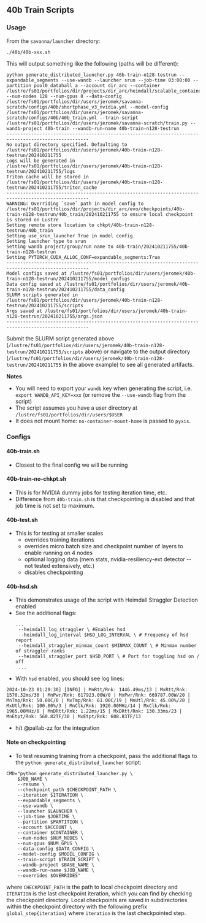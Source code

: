 ## 40b Train Scripts


### Usage

From the `savanna/launcher` directory:
```
./40b/40b-xxx.sh
```

This will output something like the following (paths will be different):
```
python generate_distributed_launcher.py 40b-train-n128-testrun --expandable_segments --use-wandb --launcher srun --job-time 03:00:00 --partition pool0_datahall_a --account dir_arc --container /lustre/fs01/portfolios/dir/projects/dir_arc/heimdall/scalable_container_images/nvidia_evo2_efa_latest.sqsh --num-nodes 128 --num-gpus 8 --data-config /lustre/fs01/portfolios/dir/users/jeromek/savanna-scratch/configs/40b/shortphase_v3_nvidia.yml --model-config /lustre/fs01/portfolios/dir/users/jeromek/savanna-scratch/configs/40b/40b_train.yml --train-script /lustre/fs01/portfolios/dir/users/jeromek/savanna-scratch/train.py --wandb-project 40b-train --wandb-run-name 40b-train-n128-testrun
----------------------------------------------------------------------------------------------------
No output directory specified. Defaulting to /lustre/fs01/portfolios/dir/users/jeromek/40b-train-n128-testrun/202410211755
Logs will be generated in /lustre/fs01/portfolios/dir/users/jeromek/40b-train-n128-testrun/202410211755/logs
Triton cache will be stored in /lustre/fs01/portfolios/dir/users/jeromek/40b-train-n128-testrun/202410211755/triton_cache
----------------------------------------------------------------------------------------------------
WARNING: Overriding `save` path in model config to /lustre/fs01/portfolios/dir/projects/dir_arc/evo/checkpoints/40b-train-n128-testrun/40b_train/202410211755 to ensure local checkpoint is stored on Lustre
Setting remote store location to chkpt/40b-train-n128-testrun/40b_train
Setting use_srun_launcher True in model config.
Setting launcher type to srun
Setting wandb project/group/run name to 40b-train/202410211755/40b-train-n128-testrun
Setting PYTORCH_CUDA_ALLOC_CONF=expandable_segments:True
----------------------------------------------------------------------------------------------------
Model configs saved at /lustre/fs01/portfolios/dir/users/jeromek/40b-train-n128-testrun/202410211755/model_configs
Data config saved at /lustre/fs01/portfolios/dir/users/jeromek/40b-train-n128-testrun/202410211755/data_config
SLURM scripts generated in /lustre/fs01/portfolios/dir/users/jeromek/40b-train-n128-testrun/202410211755/scripts
Args saved at /lustre/fs01/portfolios/dir/users/jeromek/40b-train-n128-testrun/202410211755/args.json
----------------------------------------------------------------------------------------------------
```

Submit the SLURM script generated above (`/lustre/fs01/portfolios/dir/users/jeromek/40b-train-n128-testrun/202410211755/scripts` above) or navigate to the output directory (`/lustre/fs01/portfolios/dir/users/jeromek/40b-train-n128-testrun/202410211755` in the above example) to see all generated artifacts.

**Notes**
- You will need to export your `wandb` key when generating the script, i.e. `export WANDB_API_KEY=xxx` (or remove the `--use-wandb` flag from the script)
- The script assumes you have a user directory at `/lustre/fs01/portfolios/dir/users/$USER`
- It does not mount home: `no-container-mount-home` is passed to `pyxis`.

### Configs

#### 40b-train.sh
- Closest to the final config we will be running

#### 40b-train-no-chkpt.sh
- This is for NVIDIA dummy jobs for testing iteration time, etc.
- Difference from `40b-train.sh` is that checkpointing is disabled and that job time is not set to maximum.

#### 40b-test.sh
- This is for testing at smaller scales
    - overrides training iterations
    - overrides micro batch size and checkpoint number of layers to enable running on 4 nodes
    - optional logging data (mem stats, nvidia-resiliency-ext detector -- not tested extensively, etc.)
    - disables checkpointing

#### 40b-hsd.sh
- This demonstrates usage of the script with Heimdall Straggler Detection enabled
- See the additional flags:
    ```
    ...
     --heimdall_log_straggler \ #Enables hsd
     --heimdall_log_interval $HSD_LOG_INTERVAL \ # Frequency of hsd report
     --heimdall_straggler_minmax_count $MINMAX_COUNT \ # Minmax number of straggler ranks
     --heimdall_straggler_port $HSD_PORT \ # Port for toggling hsd on / off
     ...
     ```
- With `hsd` enabled, you should see log lines:
```
2024-10-23 01:29:30] [INFO] | MnRtt/Rnk: 1446.49ms/13 | MxRtt/Rnk: 1570.32ms/30 | MnPwr/Rnk: 617923.00W/0 | MxPwr/Rnk: 669787.00W/20 | MnTmp/Rnk: 50.00C/0 | MxTmp/Rnk: 61.00C/19 | MnUtl/Rnk: 45.00%/20 | MxUtl/Rnk: 100.00%/3 | MnClk/Rnk: 1920.00MHz/14 | MxClk/Rnk: 1965.00MHz/0 | MnDRtt/Rnk: 1.22ms/15 | MxDRtt/Rnk: 130.33ms/23 | MnEtpt/Rnk: 560.82TF/30 | MxEtpt/Rnk: 608.83TF/13
```
- h/t @pallab-zz for the integration
    
#### Note on checkpointing
- To test resuming training from a checkpoint, pass the additional flags to the `python generate_distributed_launcher` script:
```
CMD="python generate_distributed_launcher.py \
    $JOB_NAME \
    --resume \
    --checkpoint_path $CHECKPOINT_PATH \
    --iteration $ITERATION \
    --expandable_segments \
    --use-wandb \
    --launcher $LAUNCHER \
    --job-time $JOBTIME \
    --partition $PARTITION \
    --account $ACCOUNT \
    --container $CONTAINER \
    --num-nodes $NUM_NODES \
    --num-gpus $NUM_GPUS \
    --data-config $DATA_CONFIG \
    --model-config $MODEL_CONFIG \
    --train-script $TRAIN_SCRIPT \
    --wandb-project $BASE_NAME \
    --wandb-run-name $JOB_NAME \
    --overrides $OVERRIDES"
```
where `CHECKPOINT_PATH` is the path to local checkpoint directory and `ITERATION` is the last checkpoint iteration, which you can find by checking the checkpoint directory.  Local checkpoints are saved in subdirectories within the checkpoint directory with the following prefix `global_step{iteration}` where `iteration` is the last checkpointed step.